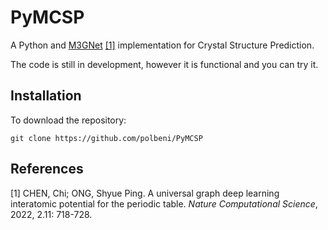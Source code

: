 # PyMCSP

A Python and [M3GNet](https://github.com/materialsvirtuallab/m3gnet) [[1]](#1) implementation for Crystal Structure Prediction.

The code is still in development, however it is functional and you can try it.

## Installation

To download the repository:

```console
git clone https://github.com/polbeni/PyMCSP
```


## References
<a id="1">[1]</a> 
CHEN, Chi; ONG, Shyue Ping. A universal graph deep learning interatomic potential for the periodic table. <em>Nature Computational Science</em>, 2022, 2.11: 718-728.
